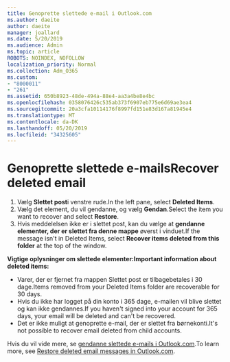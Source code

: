 ```yaml
---
title: Genoprette slettede e-mail i Outlook.com
ms.author: daeite
author: daeite
manager: joallard
ms.date: 5/20/2019
ms.audience: Admin
ms.topic: article
ROBOTS: NOINDEX, NOFOLLOW
localization_priority: Normal
ms.collection: Adm_O365
ms.custom:
- "8000011"
- "261"
ms.assetid: 650b8923-48de-494a-88e4-aa3a4be8e4bc
ms.openlocfilehash: 0358076426c535ab373f6907eb775e6d69ae3ea4
ms.sourcegitcommit: 20a3cfa10114176f8997fd151e83d167a81945e4
ms.translationtype: MT
ms.contentlocale: da-DK
ms.lasthandoff: 05/20/2019
ms.locfileid: "34325605"
---
```

# <a name="recover-deleted-email"></a><span data-ttu-id="82943-102">Genoprette slettede e-mails</span><span class="sxs-lookup"><span data-stu-id="82943-102">Recover deleted email</span></span>

1. <span data-ttu-id="82943-103">Vælg **Slettet post**i venstre rude.</span><span class="sxs-lookup"><span data-stu-id="82943-103">In the left pane, select **Deleted Items**.</span></span>
2. <span data-ttu-id="82943-104">Vælg det element, du vil gendanne, og vælg **Gendan**.</span><span class="sxs-lookup"><span data-stu-id="82943-104">Select the item you want to recover and select **Restore**.</span></span>
3. <span data-ttu-id="82943-105">Hvis meddelelsen ikke er i slettet post, kan du vælge at **gendanne elementer, der er slettet fra denne mappe** øverst i vinduet.</span><span class="sxs-lookup"><span data-stu-id="82943-105">If the message isn't in Deleted Items, select **Recover items deleted from this folder** at the top of the window.</span></span>

 <span data-ttu-id="82943-106">**Vigtige oplysninger om slettede elementer:**</span><span class="sxs-lookup"><span data-stu-id="82943-106">**Important information about deleted items:**</span></span>
  
- <span data-ttu-id="82943-107">Varer, der er fjernet fra mappen Slettet post er tilbagebetales i 30 dage.</span><span class="sxs-lookup"><span data-stu-id="82943-107">Items removed from your Deleted Items folder are recoverable for 30 days.</span></span>
- <span data-ttu-id="82943-108">Hvis du ikke har logget på din konto i 365 dage, e-mailen vil blive slettet og kan ikke gendannes.</span><span class="sxs-lookup"><span data-stu-id="82943-108">If you haven't signed into your account for 365 days, your email will be deleted and can't be recovered.</span></span>
- <span data-ttu-id="82943-109">Det er ikke muligt at genoprette e-mail, der er slettet fra børnekonti.</span><span class="sxs-lookup"><span data-stu-id="82943-109">It's not possible to recover email deleted from child accounts.</span></span>

<span data-ttu-id="82943-110">Hvis du vil vide mere, se [gendanne slettede e-mails i Outlook.com](https://go.microsoft.com/fwlink/p/?linkid=873117).</span><span class="sxs-lookup"><span data-stu-id="82943-110">To learn more, see [Restore deleted email messages in Outlook.com](https://go.microsoft.com/fwlink/p/?linkid=873117).</span></span>